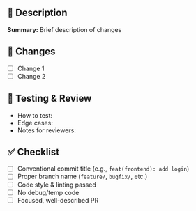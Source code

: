 ## 📌 Description
<!-- Short summary of what this PR does -->
**Summary:** Brief description of changes

## 📂 Changes
<!-- Check and describe what was modified -->
- [ ] Change 1
- [ ] Change 2

## 👀 Testing & Review
<!-- Any special context reviewers should know -->
- How to test:
- Edge cases:
- Notes for reviewers:

## ✅ Checklist
- [ ] Conventional commit title (e.g., `feat(frontend): add login`)
- [ ] Proper branch name (`feature/`, `bugfix/`, etc.)
- [ ] Code style & linting passed
- [ ] No debug/temp code
- [ ] Focused, well-described PR
